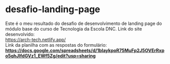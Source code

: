 # desafio-landing-page
Este é o meu resultado do  desafio de desenvolvimento de landing page do módulo base do curso de Tecnologia da Escola DNC.
Link do site desenvolvido: <br>
https://arch-tech.netlify.app/  <br>
Link da planilha com as respostas do formulário: <br>
<b>https://docs.google.com/spreadsheets/d/1bIaykpoR75MuFp2J5OVErRxpo5qhJlfdGVz1_EWf5Zg/edit?usp=sharing<b/>

